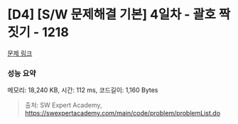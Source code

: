 # [D4] [S/W 문제해결 기본] 4일차 - 괄호 짝짓기 - 1218 

[문제 링크](https://swexpertacademy.com/main/code/problem/problemDetail.do?contestProbId=AV14eWb6AAkCFAYD) 

### 성능 요약

메모리: 18,240 KB, 시간: 112 ms, 코드길이: 1,160 Bytes



> 출처: SW Expert Academy, https://swexpertacademy.com/main/code/problem/problemList.do